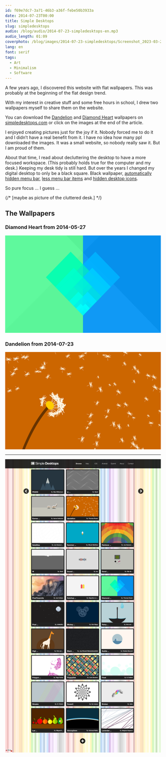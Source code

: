 ```yaml
---
id: f69e7dc7-3a71-46b3-a36f-febe50b3933a
date: 2014-07-23T00:00
title: Simple Desktops
slug: simpledesktops
audio: /blog/audio/2014-07-23-simpledesktops-en.mp3
audio_length: 01:09
coverphoto: /blog/images/2014-07-23-simpledesktops/Screenshot_2023-03-26_20-28-35.png
lang: en
font: serif
tags:
  - Art
  - Minimalism
  - Software
---
```


A few years ago, I discovered this website with flat wallpapers. This was probably at the beginning of the flat design trend.

With my interest in creative stuff and some free hours in school, I drew two wallpapers myself to share them on the website.

You can download the [Dandelion](http://simpledesktops.com/browse/desktops/2014/jul/23/dandelion/) and [Diamond Heart](http://simpledesktops.com/browse/desktops/2014/may/27/diamond-heart/) wallpapers on [simpledesktops.com](http://simpledesktops.com/) or click on the images at the end of the article.

I enjoyed creating pictures just for the joy if it. Nobody forced me to do it and I didn’t have a real benefit from it. I have no idea how many ppl downloaded the images. It was a small website, so nobody really saw it.
But I am proud of them.

About that time, I read about decluttering the desktop to have a more focused workspace. (This probably holds true for the computer and my desk.)
Keeping my desk tidy is still hard. But over the years I changed my digital desktop to only be a black square. Black wallpaper, [automatically hidden menu bar](https://www.wikihow.com/Hide-the-Menu-Bar-on-a-Mac), [less menu bar items](https://apps.apple.com/us/app/hidden-bar/id1452453066) and [hidden desktop icons](https://apps.apple.com/us/app/hiddenme-free-hide-desktop-icons/id467040476).

So pure focus … I guess …

{/* [maybe as picture of the cluttered desk.] */}

## The Wallpapers

### Diamond Heart from 2014-05-27

![Diamantenherz](/blog/images/2014-07-23-simpledesktops/diamantenherz_2880x1800.png)

### Dandelion from 2014-07-23

![Pusteblume](/blog/images/2014-07-23-simpledesktops/Pusteblume.png)

---

![Screenshot of the Simple Desktops website](/blog/images/2014-07-23-simpledesktops/Screenshot_2023-03-26_20-27-24_Browse_Simple_Desktops.png)

